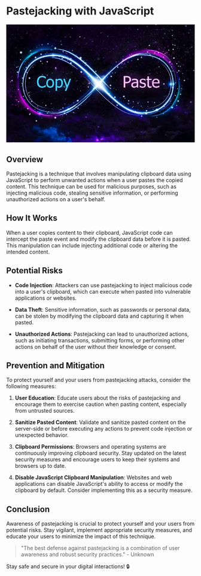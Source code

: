 # Pastejacking with JavaScript

![Pastejacking Illustration](u.jpg)

## Overview

Pastejacking is a technique that involves manipulating clipboard data using JavaScript to perform unwanted actions when a user pastes the copied content. This technique can be used for malicious purposes, such as injecting malicious code, stealing sensitive information, or performing unauthorized actions on a user's behalf.

## How It Works

When a user copies content to their clipboard, JavaScript code can intercept the paste event and modify the clipboard data before it is pasted. This manipulation can include injecting additional code or altering the intended content.

## Potential Risks

- **Code Injection**: Attackers can use pastejacking to inject malicious code into a user's clipboard, which can execute when pasted into vulnerable applications or websites.

- **Data Theft**: Sensitive information, such as passwords or personal data, can be stolen by modifying the clipboard data and capturing it when pasted.

- **Unauthorized Actions**: Pastejacking can lead to unauthorized actions, such as initiating transactions, submitting forms, or performing other actions on behalf of the user without their knowledge or consent.

## Prevention and Mitigation

To protect yourself and your users from pastejacking attacks, consider the following measures:

1. **User Education**: Educate users about the risks of pastejacking and encourage them to exercise caution when pasting content, especially from untrusted sources.

2. **Sanitize Pasted Content**: Validate and sanitize pasted content on the server-side or before executing any actions to prevent code injection or unexpected behavior.

3. **Clipboard Permissions**: Browsers and operating systems are continuously improving clipboard security. Stay updated on the latest security measures and encourage users to keep their systems and browsers up to date.

4. **Disable JavaScript Clipboard Manipulation**: Websites and web applications can disable JavaScript's ability to access or modify the clipboard by default. Consider implementing this as a security measure.

## Conclusion

Awareness of pastejacking is crucial to protect yourself and your users from potential risks. Stay vigilant, implement appropriate security measures, and educate your users to minimize the impact of this technique.

> "The best defense against pastejacking is a combination of user awareness and robust security practices." - Unknown

Stay safe and secure in your digital interactions! 🔒

